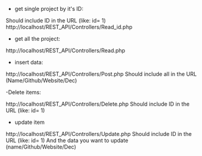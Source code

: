 
- get single project by it's ID:

Should include ID in the URL (like: id= 1)
http://localhost/REST_API/Controllers/Read_id.php



- get all the project:

http://localhost/REST_API/Controllers/Read.php


- insert data:

http://localhost/REST_API/Controllers/Post.php
Should include all in the URL (Name/Github/Website/Dec)



-Delete items:

http://localhost/REST_API/Controllers/Delete.php
Should include ID in the URL (like: id= 1)




- update item 

http://localhost/REST_API/Controllers/Update.php
Should include ID in the URL (like: id= 1)
And the data you want to update (name/Github/Website/Dec)





